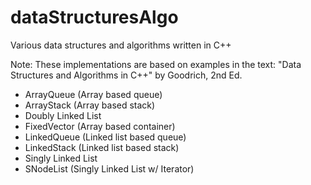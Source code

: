 # dataStructuresAlgo
Various data structures and algorithms written in C++

Note: These implementations are based on examples in the text: "Data Structures and Algorithms in C++" by Goodrich, 2nd Ed.

* ArrayQueue (Array based queue)
* ArrayStack (Array based stack) 
* Doubly Linked List
* FixedVector (Array based container)
* LinkedQueue (Linked list based queue)
* LinkedStack (Linked list based stack)
* Singly Linked List
* SNodeList (Singly Linked List w/ Iterator)

